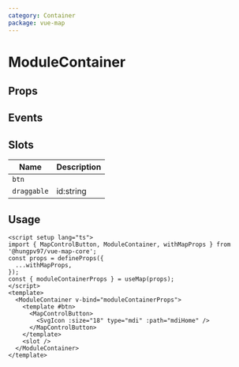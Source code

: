 ```yaml
---
category: Container
package: vue-map
---
```


# ModuleContainer

<FunctionInfo :frontmatter="$frontmatter" fn="ModuleContainer" />

## Props

<!--@include: ./props.md-->

## Events

## Slots

| Name        | Description |
| ----------- | ----------- |
| `btn`       |             |
| `draggable` | id:string   |

## Usage

```vue
<script setup lang="ts">
import { MapControlButton, ModuleContainer, withMapProps } from '@hungpv97/vue-map-core';
const props = defineProps({
  ...withMapProps,
});
const { moduleContainerProps } = useMap(props);
</script>
<template>
  <ModuleContainer v-bind="moduleContainerProps">
    <template #btn>
      <MapControlButton>
        <SvgIcon :size="18" type="mdi" :path="mdiHome" />
      </MapControlButton>
    </template>
    <slot />
  </ModuleContainer>
</template>
```
